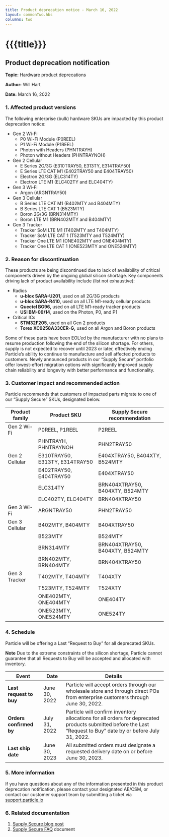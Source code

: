```yaml
---
title: Product deprecation notice - March 16, 2022
layout: commonTwo.hbs
columns: two
---
```


# {{{title}}}
## Product deprecation notification

**Topic:** Hardware product deprecations

**Author:** Will Hart

**Date:** March 16, 2022

### 1\. Affected product versions

The following enterprise (bulk) hardware SKUs are impacted by this product deprecation notice:

* Gen 2 Wi-Fi  
   * P0 Wi-Fi Module (P0REEL)  
   * P1 Wi-Fi Module (P1REEL)  
   * Photon with Headers (PHNTRAYH)  
   * Photon without Headers (PHNTRAYNOH)
* Gen 2 Cellular  
   * E Series 2G/3G (E310TRAY50, E313TY, E314TRAY50)  
   * E Series LTE CAT M1 (E402TRAY50 and E404TRAY50)  
   * Electron 2G/3G (ELC314TY)  
   * Electron LTE M1 (ELC402TY and ELC404TY)
* Gen 3 Wi-Fi  
   * Argon (ARGNTRAY50)
* Gen 3 Cellular  
   * B Series LTE CAT M1 (B402MTY and B404MTY)  
   * B Series LTE CAT 1 (B523MTY)  
   * Boron 2G/3G (BRN314MTY)  
   * Boron LTE M1 (BRN402MTY and B404MTY)
* Gen 3 Tracker  
   * Tracker SoM LTE M1 (T402MTY and T404MTY)  
   * Tracker SoM LTE CAT 1 (T523MTY and T524MTY)  
   * Tracker One LTE M1 (ONE402MTY and ONE404MTY)  
   * Tracker One LTE CAT 1 (ONE523MTY and ONE524MTY)

### 2\. Reason for discontinuation

These products are being discontinued due to lack of availability of critical components driven by the ongoing global silicon shortage. Key components driving lack of product availability include (list not exhaustive):

* Radios  
   * **u-blox SARA-U201**, used on all 2G/3G products  
   * **u-blox SARA-R410,** used on all LTE M1-ready cellular products  
   * **Quectel BG96,** used on all LTE M1-ready tracker products  
   * **USI BM-09/14**, used on the Photon, P0, and P1
* Critical ICs  
   * **STM32F205**, used on all Gen 2 products  
   * **Torex XC9258A33CER-G,** used on all Argon and Boron products

Some of these parts have been EOL’ed by the manufacturer with no plans to resume production following the end of the silicon shortage. For others, supply is not expected to recover until 2023 or later, effectively ending Particle’s ability to continue to manufacture and sell affected products to customers. Newly announced products in our “Supply Secure” portfolio offer lowest-effort migration options with significantly improved supply chain reliability and longevity with better performance and functionality.

### 3\. Customer impact and recommended action

Particle recommends that customers of impacted parts migrate to one of our “Supply Secure” SKUs, designated below.

| Product family            | **Product SKU**                 | Supply Secure recommendation  |
| ------------------------- | ------------------------------- | ----------------------------- |
| Gen 2 Wi-Fi               | P0REEL, P1REEL                  | P2REEL                        |
| |  PHNTRAYH, PHNTRAYNOH   | PHN2TRAY50                      |                               |
| Gen 2 Cellular            | E310TRAY50, E313TY, E314TRAY50  | E404XTRAY50, B404XTY, B524MTY |
| |  E402TRAY50, E404TRAY50 | E404XTRAY50                     |                               |
| |  ELC314TY               | BRN404XTRAY50, B404XTY, B524MTY |                               |
| |  ELC402TY, ELC404TY     | BRN404XTRAY50                   |                               |
| Gen 3 Wi-Fi               | ARGNTRAY50                      | PHN2TRAY50                    |
| Gen 3 Cellular            | B402MTY, B404MTY                | B404XTRAY50                   |
| |  B523MTY                | B524MTY                         |                               |
| |  BRN314MTY              | BRN404XTRAY50, B404XTY, B524MTY |                               |
| |  BRN402MTY, BRN404MTY   | BRN404XTRAY50                   |                               |
| Gen 3 Tracker             | T402MTY, T404MTY                | T404XTY                       |
| |  T523MTY, T524MTY       | T524XTY                         |                               |
| |  ONE402MTY, ONE404MTY   | ONE404TY                        |                               |
| |  ONE523MTY, ONE524MTY   | ONE524TY                        |                               |

### 4\. Schedule

Particle will be offering a Last “Request to Buy” for all deprecated SKUs.

**Note** Due to the extreme constraints of the silicon shortage, Particle cannot guarantee that all Requests to Buy will be accepted and allocated with inventory.

| **Event**               | Date          | **Details**                                                                                                                                                    |
| ----------------------- | ------------- | -------------------------------------------------------------------------------------------------------------------------------------------------------------- |
| **Last request to buy** | June 30, 2022 | Particle will accept orders through our wholesale store and through direct POs from enterprise customers through June 30, 2022.                                |
| **Orders confirmed by** | July 31, 2022 | Particle will confirm inventory allocations for all orders for deprecated products submitted before the Last “Request to Buy” date by or before July 31, 2022. |
| **Last ship date**      | June 30, 2023 | All submitted orders must designate a requested delivery date on or before June 30, 2023.                                                                      |

### 5\. More information

If you have questions about any of the information presented in this product deprecation notification, please contact your designated AE/CSM, or contact our customer support team by submitting a ticket via [support.particle.io](http://support.particle.io)

### 6\. Related documentation

1. [Supply Secure blog post](https://blog.particle.io/particle-supply-secure-hardware-portfolio/)
1. [Supply Secure FAQ](/reference/product-lifecycle/supply-secure-faq/) document

